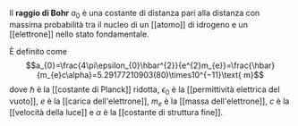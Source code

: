 Il **raggio di Bohr** $a_{0}$ è una costante di distanza pari alla distanza con massima probabilità tra il nucleo di un [[atomo]] di idrogeno e un [[elettrone]] nello stato fondamentale.

È definito come
$$a_{0}=\frac{4\pi\epsilon_{0}\hbar^{2}}{e^{2}m_{e}}=\frac{\hbar}{m_{e}c\alpha}=5.29177210903(80)\times10^{−11}\text{ m}$$
dove $\hbar$ è la [[costante di Planck]] ridotta, $\epsilon_{0}$ è la [[permittività elettrica del vuoto]], $e$ è la [[carica dell'elettrone]], $m_{e}$ è la [[massa dell'elettrone]], $c$ è la [[velocità della luce]] e $\alpha$ è la [[costante di struttura fine]].